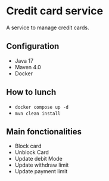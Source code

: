 # Credit card service
A service to manage credit cards.
## Configuration 
- Java 17
- Maven 4.0
- Docker
## How to lunch
- ```docker compose up -d```
- ```mvn clean install```
## Main fonctionalities
- Block card
- Unblock Card
- Update debit Mode
- Update withdraw limit
- Update payment limit
